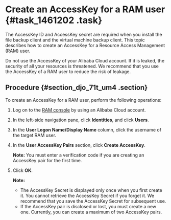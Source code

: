 # Create an AccessKey for a RAM user {#task_1461202 .task}

The AccessKey ID and AccessKey secret are required when you install the file backup client and the virtual machine backup client. This topic describes how to create an AccessKey for a Resource Access Management \(RAM\) user.

Do not use the AccessKey of your Alibaba Cloud account. If it is leaked, the security of all your resources is threatened. We recommend that you use the AccessKey of a RAM user to reduce the risk of leakage.

## Procedure {#section_djo_71t_um4 .section}

To create an AccessKey for a RAM user, perform the following operations:

1.  Log on to the [RAM console](https://ram.console.aliyun.com/) by using an Alibaba Cloud account.
2.  In the left-side navigation pane, click **Identities**, and click **Users**.
3.  In the **User Logon Name/Display Name** column, click the username of the target RAM user.
4.  In the **User AccessKey Pairs** section, click **Create AccessKey**. 

    **Note:** You must enter a verification code if you are creating an AccessKey pair for the first time.

5.  Click **OK**. 

    **Note:** 

    -   The AccessKey Secret is displayed only once when you first create it. You cannot retrieve the AccessKey Secret if you forget it. We recommend that you save the AccessKey Secret for subsequent use.
    -   If the AccessKey pair is disclosed or lost, you must create a new one. Currently, you can create a maximum of two AccessKey pairs.

